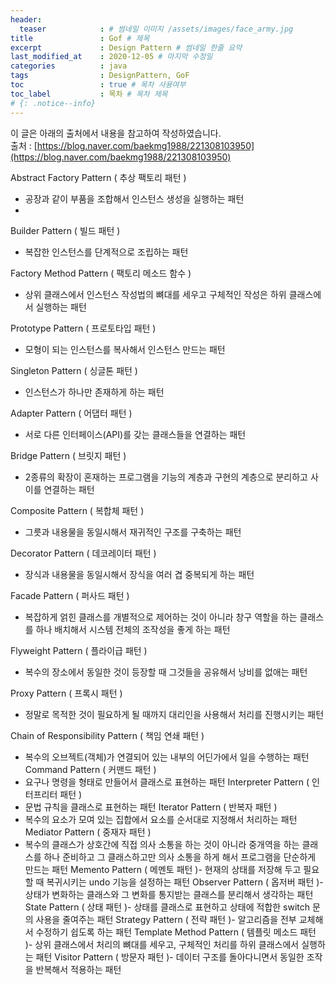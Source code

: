 ```yaml
---
header:
  teaser            : # 썸네일 이미지 /assets/images/face_army.jpg
title               : Gof # 제목
excerpt             : Design Pattern # 썸네일 한줄 요약
last_modified_at    : 2020-12-05 # 마지막 수정일
categories          : java
tags                : DesignPattern, GoF
toc                 : true # 목차 사용여부
toc_label           : 목차 # 목차 제목
# {: .notice--info}
---
```

이 글은 아래의 출처에서 내용을 참고하여 작성하였습니다.  
출처 : [https://blog.naver.com/baekmg1988/221308103950](https://blog.naver.com/baekmg1988/221308103950)


Abstract Factory Pattern ( 추상 팩토리 패턴 )
- 공장과 같이 부품을 조합해서 인스턴스 생성을 실행하는 패턴
- 
Builder Pattern ( 빌드 패턴 )
- 복잡한 인스턴스를 단계적으로 조립하는 패턴

Factory Method Pattern ( 팩토리 메소드 함수 )
- 상위 클래스에서 인스턴스 작성법의 뼈대를 세우고 구체적인 작성은 하위 클래스에서 실행하는 패턴

Prototype Pattern ( 프로토타입 패턴 )
- 모형이 되는 인스턴스를 복사해서 인스턴스 만드는 패턴

Singleton Pattern ( 싱글톤 패턴 )
- 인스턴스가 하나만 존재하게 하는 패턴



Adapter Pattern ( 어댑터 패턴 )
- 서로 다른 인터페이스(API)를 갖는 클래스들을 연결하는 패턴

Bridge Pattern ( 브릿지 패턴 )
- 2종류의 확장이 혼재하는 프로그램을 기능의 계층과 구현의 계층으로 분리하고 사이를 연결하는 패턴

Composite Pattern ( 복합체 패턴 )
- 그릇과 내용물을 동일시해서 재귀적인 구조를 구축하는 패턴

Decorator Pattern ( 데코레이터 패턴 )
- 장식과 내용물을 동일시해서&nbsp;장식을 여러 겹 중복되게 하는 패턴

Facade Pattern ( 퍼사드 패턴 )
- 복잡하게 얽힌 클래스를 개별적으로 제어하는 것이 아니라 창구 역할을 하는 클래스를 하나 배치해서 시스템 전체의 조작성을 좋게 하는 패턴

Flyweight Pattern ( 플라이급 패턴 )
- 복수의 장소에서 동일한 것이 등장할 때 그것들을 공유해서 낭비를 없애는 패턴

Proxy Pattern ( 프록시 패턴 )
- 정말로 목적한 것이 필요하게 될 때까지 대리인을 사용해서 처리를 진행시키는 패턴




Chain of Responsibility Pattern ( 책임 연쇄 패턴 )
- 복수의 오브젝트(객체)가 연결되어 있는 내부의 어딘가에서 일을 수행하는 패턴
Command Pattern ( 커맨드 패턴 )
- 요구나 명령을 형태로 만들어서 클래스로 표현하는 패턴
Interpreter Pattern ( 인터프리터 패턴 )
- 문법 규칙을 클래스로 표현하는 패턴
Iterator Pattern ( 반복자 패턴 )
- 복수의 요소가 모여 있는 집합에서 요소를 순서대로 지정해서 처리하는 패턴
Mediator Pattern ( 중재자 패턴 )
- 복수의 클래스가 상호간에 직접 의사 소통을 하는 것이 아니라 중개역을 하는 클래스를 하나 준비하고 그 클래스하고만 의사 소통을 하게 해서 프로그램을 단순하게 만드는 패턴
Memento Pattern ( 메멘토 패턴 )- 현재의 상태를 저장해 두고 필요할 때 복귀시키는 undo 기능을 설정하는 패턴
Observer Pattern ( 옵저버 패턴 )- 상태가 변화하는 클래스와 그 변화를 통지받는 클래스를 분리해서 생각하는 패턴
State Pattern ( 상태 패턴 )- 상태를 클래스로 표현하고 상태에 적합한 switch 문의 사용을 줄여주는 패턴
Strategy Pattern ( 전략 패턴 )- 알고리즘을 전부 교체해서 수정하기 쉽도록 하는 패턴
Template Method Pattern ( 템플릿 메소드 패턴 )- 상위 클래스에서 처리의 뼈대를 세우고, 구체적인 처리를 하위 클래스에서 실행하는 패턴
Visitor Pattern ( 방문자 패턴 )- 데이터 구조를 돌아다니면서 동일한 조작을 반복해서 적용하는 패턴
